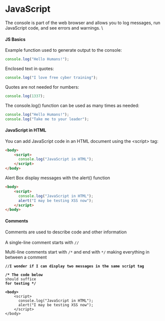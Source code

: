 # JavaScript

The console is part of the web browser and allows you to log messages, run JavaScript code, and see errors and warnings. \


#### JS Basics

Example function used to generate output to the console:

```javascript
console.log("Hello Humans!");
```

Enclosed text in quotes:

```javascript
console.log("I love free cyber training");
```

Quotes are not needed for numbers:

```javascript
console.log(1337);
```

The console.log() function can be used as many times as needed:

```javascript
console.log("Hello Humans!");
console.log("Take me to your leader");
```

#### JavaScript in HTML

You can add JavaScript code in an HTML document using the \<script> tag:

```html
<body>
    <script>
      console.log("JavaScript in HTML");
    </script>
</body>
```

Alert Box display messages with the alert() function

```html
<body>
    <script>
      console.log("JavaScript in HTML");
      alert("I may be testing XSS now");
    </script>
</body>
```

#### Comments

Comments are used to describe code and other information\
\
A single-line comment starts with `//`

Multi-line comments start with `/*` and end with `*/` making everything in between a comment

<pre class="language-javascript"><code class="lang-javascript"><strong>//I wonder if I can display two messages in the same script tag
</strong><strong>
</strong><strong>/* The code below
</strong>should suffice
<strong>for testing */
</strong><strong>
</strong><strong>&#x3C;body>
</strong>    &#x3C;script>
      console.log("JavaScript in HTML");
      alert("I may be testing XSS now");
    &#x3C;/script>
&#x3C;/body>
</code></pre>

